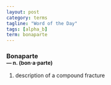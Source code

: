 ```yaml
---
layout: post
category: terms
tagline: "Word of the Day"
tags: [alpha_b]
term: bonaparte
---
```


<h3>Bonaparte<br/> <small>&mdash; n. (bon<span>&middot;</span>a<span>&middot;</span>parte)</small></h3>
<p><ol><li>description of a compound fracture</li>
</ol></p>
